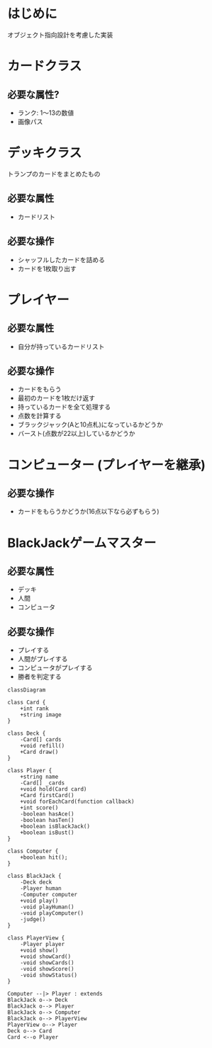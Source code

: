 # はじめに
オブジェクト指向設計を考慮した実装

# カードクラス
## 必要な属性?
* ランク: 1～13の数値
* 画像パス

# デッキクラス
トランプのカードをまとめたもの
## 必要な属性
* カードリスト
## 必要な操作
* シャッフルしたカードを詰める
* カードを1枚取り出す

# プレイヤー
## 必要な属性
* 自分が持っているカードリスト
## 必要な操作
* カードをもらう
* 最初のカードを1枚だけ返す
* 持っているカードを全て処理する
* 点数を計算する
* ブラックジャック(Aと10点札)になっているかどうか
* バースト(点数が22以上)しているかどうか

# コンピューター (プレイヤーを継承)
## 必要な操作
* カードをもらうかどうか(16点以下なら必ずもらう)

# BlackJackゲームマスター
## 必要な属性
* デッキ
* 人間
* コンピュータ
## 必要な操作
* プレイする
* 人間がプレイする
* コンピュータがプレイする
* 勝者を判定する

```mermaid
classDiagram

class Card {
    +int rank
    +string image
}

class Deck {
    -Card[] cards
    +void refill()
    +Card draw()
}

class Player {
    +string name
    -Card[] _cards
    +void hold(Card card)
    +Card firstCard()
    +void forEachCard(function callback)
    +int score()
    -boolean hasAce()
    -boolean hasTen()
    +boolean isBlackJack()
    +boolean isBust()
}

class Computer {
    +boolean hit();
}

class BlackJack {
    -Deck deck
    -Player human
    -Computer computer
    +void play()
    -void playHuman()
    -void playComputer()
    -judge()
}

class PlayerView {
    -Player player
    +void show()
    +void showCard()
    -void showCards()
    -void showScore()
    -void showStatus()
}

Computer --|> Player : extends
BlackJack o--> Deck
BlackJack o--> Player
BlackJack o--> Computer
BlackJack o--> PlayerView
PlayerView o--> Player
Deck o--> Card
Card <--o Player
```
